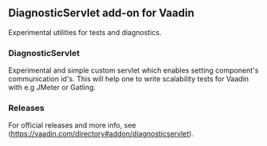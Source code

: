 ## DiagnosticServlet add-on for Vaadin

Experimental utilities for tests and diagnostics.

### DiagnosticServlet

Experimental and simple custom servlet which enables setting component's communication id's. This will help one to write scalability tests for Vaadin with e.g JMeter or Gatling.

### Releases

For official releases and more info, see (https://vaadin.com/directory#addon/diagnosticservlet).